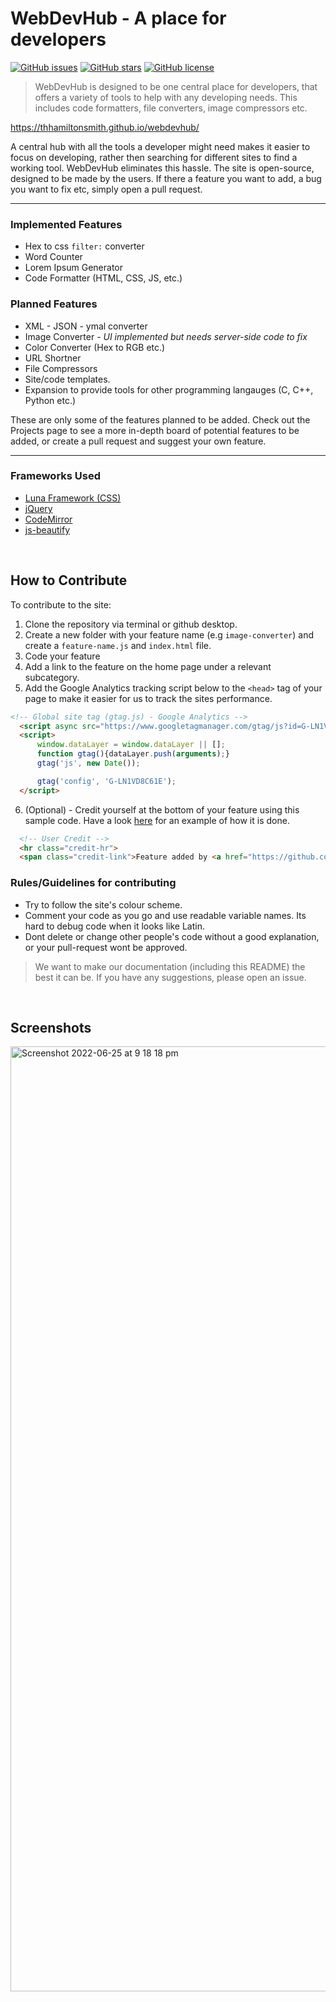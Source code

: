 # WebDevHub - A place for developers

[![GitHub issues](https://img.shields.io/github/issues/THHamiltonSmith/webdevhub)](https://github.com/THHamiltonSmith/webdevhub/issues)
[![GitHub stars](https://img.shields.io/github/stars/THHamiltonSmith/webdevhub)](https://github.com/THHamiltonSmith/webdevhub/stargazers)
[![GitHub license](https://img.shields.io/github/license/THHamiltonSmith/webdevhub)](https://github.com/THHamiltonSmith/webdevhub/blob/master/LICENSE)


> WebDevHub is designed to be one central place for developers, that offers a variety of tools to help with any developing needs. This includes code formatters, file converters, image compressors etc.

https://thhamiltonsmith.github.io/webdevhub/

A central hub with all the tools a developer might need makes it easier to focus on developing, rather then searching for different sites to find a working tool. WebDevHub eliminates this hassle. The site is open-source, designed to be made by the users. If there a feature you want to add, a bug you want to fix etc, simply open a pull request.

---

### Implemented Features
- Hex to css `filter:` converter
- Word Counter
- Lorem Ipsum Generator
- Code Formatter (HTML, CSS, JS, etc.)

### Planned Features
- XML - JSON - ymal converter
- Image Converter *- UI implemented but needs server-side code to fix*
- Color Converter (Hex to RGB etc.)
- URL Shortner
- File Compressors
- Site/code templates.
- Expansion to provide tools for other programming langauges (C, C++, Python etc.)


These are only some of the features planned to be added. Check out the Projects page to see a more in-depth board of potential features to be added, or create a pull request and suggest your own feature.

---
### Frameworks Used

- <a href="https://github.com/Sky-Enterprises/luna-framework">Luna Framework (CSS)</a>
- <a href="https://github.com/jquery/jquery">jQuery</a>
- <a href="https://github.com/codemirror/codemirror5">CodeMirror</a>
- <a href="https://github.com/beautify-web/js-beautify">js-beautify</a>

&nbsp;

## How to Contribute

To contribute to the site:

1. Clone the repository via terminal or github desktop.
2. Create a new folder with your feature name (e.g `image-converter`) and create a `feature-name.js` and `index.html` file.
3. Code your feature
4. Add a link to the feature on the home page under a relevant subcategory.
5. Add the Google Analytics tracking script below to the `<head>` tag of your page to make it easier for us to track the sites performance.

```html
<!-- Global site tag (gtag.js) - Google Analytics -->
  <script async src="https://www.googletagmanager.com/gtag/js?id=G-LN1VD8C61E"></script>
  <script>
      window.dataLayer = window.dataLayer || [];
      function gtag(){dataLayer.push(arguments);}
      gtag('js', new Date());

      gtag('config', 'G-LN1VD8C61E');
  </script>
```

6. (Optional) - Credit yourself at the bottom of your feature using this sample code. Have a look <a href="https://thhamiltonsmith.github.io/webdevhub/image-converter/">here</a> for an example of how it is done.

```html
  <!-- User Credit -->
  <hr class="credit-hr">
  <span class="credit-link">Feature added by <a href="https://github.com/your-username">@your-username</a></span>
```

### Rules/Guidelines for contributing

- Try to follow the site's colour scheme.
- Comment your code as you go and use readable variable names. Its hard to debug code when it looks like Latin.
- Dont delete or change other people's code without a good explanation, or your pull-request wont be approved.

> We want to make our documentation (including this README) the best it can be. If you have any suggestions, please open an issue.

&nbsp;

## Screenshots

<img width="1512" alt="Screenshot 2022-06-25 at 9 18 18 pm" src="https://user-images.githubusercontent.com/19927547/175772260-5622d523-dd80-4fdb-860d-8f7f3dc92880.png">

